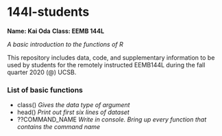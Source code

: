 # 144l-students

**Name: Kai Oda**
**Class: EEMB 144L**

*A basic introduction to the functions of R*

This repository includes data, code, and supplementary information to be used by students for the remotely instructed EEMB144L during the fall quarter 2020 (@) UCSB. 

### List of basic functions 
- class() *Gives the data type of argument* 
- head() *Print out first six lines of dataset* 
- ??COMMAND_NAME *Write in console. Bring up every function that contains the command name* 